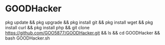 # GOODHacker 
pkg update &&
pkg upgrade &&
pkg install git &&
pkg install wget &&
pkg install curl &&
pkg install php &&
git clone https://github.com/GOO5877/GOODHacker.git &&
ls &&
cd GOODHacker &&
bash GOODHacker.sh
